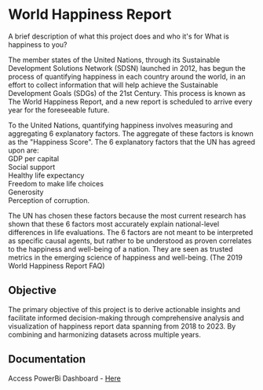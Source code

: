 
# World Happiness Report

A brief description of what this project does and who it's for
What is happiness to you?

The member states of the United Nations, through its Sustainable Development Solutions Network (SDSN) launched in 2012, has begun the process of quantifying happiness in each country around the world, in an effort to collect information that will help achieve the Sustainable Development Goals (SDGs) of the 21st Century. This process is known as The World Happiness Report, and a new report is scheduled to arrive every year for the foreseeable future.

To the United Nations, quantifying happiness involves measuring and aggregating 6 explanatory factors. The aggregate of these factors is known as the "Happiness Score". The 6 explanatory factors that the UN has agreed upon are:  
GDP per capital  
Social support  
Healthy life expectancy  
Freedom to make life choices  
Generosity  
Perception of corruption.  

The UN has chosen these factors because the most current research has shown that these 6 factors most accurately explain national-level differences in life evaluations. The 6 factors are not meant to be interpreted as specific causal agents, but rather to be understood as proven correlates to the happiness and well-being of a nation. They are seen as trusted metrics in the emerging science of happiness and well-being. (The 2019 World Happiness Report FAQ)





## Objective

The primary objective of this project is to derive actionable insights and facilitate informed decision-making through comprehensive analysis and visualization of happiness report data spanning from 2018 to 2023. By combining and harmonizing datasets across multiple years.
## Documentation

Access PowerBi Dashboard - [Here](https://drive.google.com/file/d/19FwXAkg_jPrzpHMwagdSa07bjvZKPxNa/view?usp=sharing)


